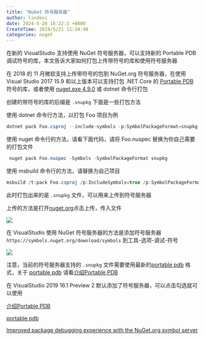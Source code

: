 ```yaml
---
title: "NuGet 符号服务器"
author: lindexi
date: 2024-5-20 16:22:3 +0800
CreateTime: 2019/5/21 11:34:40
categories: nuget
---
```


在新的 VisualStudio 支持使用 NuGet 符号服务器，可以支持新的 Portable PDB 调试符号的库，本文告诉大家如何打包上传带符号的库和使用符号服务器

<!--more-->


<!-- CreateTime:2019/5/21 11:34:40 -->

<!-- 标签：nuget -->

在 2018 的 11 月微软支持上传带符号的包到 NuGet.org 符号服务器，在使用 Visual Studio 2017 15.9 和以上版本可以支持打包 .NET Core 的 [Portable PDB](https://www.infoq.cn/article/2017/02/Portable-PDB ) 符号的库，或者使用 [nuget.exe 4.9.0](https://www.nuget.org/downloads) 或 dotnet 命令行打包

创建的带符号的库的后缀是 `.snupkg` 下面是一些打包方法

使用 dotnet 命令行方法，以打包 Foo 项目为例

```csharp
dotnet pack Foo.csproj --include-symbols -p:SymbolPackageFormat=snupkg
```

使用 nuget 命令行的方法，请看下面代码，请将 Foo.nuspec 替换为你自己需要的打包文件

```csharp
 nuget pack Foo.nuspec -Symbols -SymbolPackageFormat snupkg
```

使用 msbuild 命令行的方法，请替换为自己项目

```csharp
msbuild /t:pack Foo.csproj /p:IncludeSymbols=true /p:SymbolPackageFormat=snupkg
```

此时打包出来的是 `.snupkg` 文件，可以用来上传到符号服务器

上传的方法是打开[nuget.org](https://www.nuget.org/packages/manage/upload)点击上传，传入文件

![](http://image.acmx.xyz/lindexi%2F201958213818688)

在 VisualStudio 使用 NuGet 符号服务器的方法是添加符号服务器 `https://symbols.nuget.org/download/symbols` 到工具-选项-调试-符号

![](http://image.acmx.xyz/lindexi%2F201958214432905)

注意，当前的符号服务器支持的 `.snupkg` 文件需要使用最新的[portable pdb](https://github.com/dotnet/core/blob/master/Documentation/diagnostics/portable_pdb.md ) 格式，关于 [portable pdb](https://github.com/dotnet/core/blob/master/Documentation/diagnostics/portable_pdb.md ) 请看[介绍Portable PDB](https://www.infoq.cn/article/2017/02/Portable-PDB )

在 VisualStudio 2019 16.1 Preview 2 默认添加了符号服务器，可以点击勾选就可以使用

[介绍Portable PDB](https://www.infoq.cn/article/2017/02/Portable-PDB )

[portable pdb](https://github.com/dotnet/core/blob/master/Documentation/diagnostics/portable_pdb.md )

[Improved package debugging experience with the NuGet.org symbol server](https://blog.nuget.org/20181116/Improved-debugging-experience-with-the-NuGet-org-symbol-server-and-snupkg.html )

